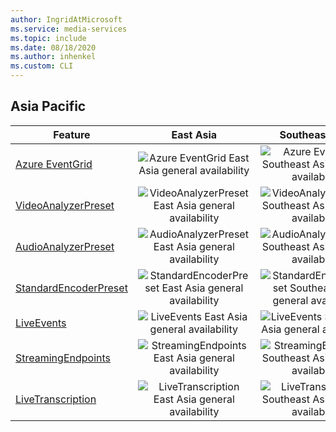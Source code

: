 ```yaml
---
author: IngridAtMicrosoft
ms.service: media-services 
ms.topic: include
ms.date: 08/18/2020
ms.author: inhenkel
ms.custom: CLI
---
```


<!--Feature availability in region-->
## Asia Pacific

| Feature| East Asia | Southeast Asia |
| --- | :---: | :---: |
| [Azure EventGrid](../monitoring/reacting-to-media-services-events.md) | ![Azure EventGrid East Asia general availability](../media/azure-clouds-regions/ga.svg) | ![Azure EventGrid Southeast Asia general availability](../media/azure-clouds-regions/ga.svg) |
| [VideoAnalyzerPreset](../analyze-video-audio-files-concept.md) | ![ VideoAnalyzerPreset East Asia general availability](../media/azure-clouds-regions/ga.svg) | ![VideoAnalyzerPreset Southeast Asia general availability](../media/azure-clouds-regions/ga.svg) |
| [AudioAnalyzerPreset](../analyze-video-audio-files-concept.md) | ![AudioAnalyzerPreset East Asia general availability](../media/azure-clouds-regions/ga.svg) | ![ AudioAnalyzerPreset Southeast Asia general availability](../media/azure-clouds-regions/ga.svg) |
| [StandardEncoderPreset](../encode-concept.md) | ![StandardEncoderPreset East Asia general availability](../media/azure-clouds-regions/ga.svg) | ![ StandardEncoderPreset Southeast Asia general availability](../media/azure-clouds-regions/ga.svg) |
| [LiveEvents](../stream-live-streaming-concept.md) | ![LiveEvents  East Asia general availability](../media/azure-clouds-regions/ga.svg) | ![LiveEvents Southeast Asia general availability](../media/azure-clouds-regions/ga.svg) |
| [StreamingEndpoints](../streaming-endpoint-concept.md) | ![StreamingEndpoints East Asia general availability](../media/azure-clouds-regions/ga.svg) | ![StreamingEndpoints Southeast Asia general availability](../media/azure-clouds-regions/ga.svg) |
| [LiveTranscription](../live-event-live-transcription-how-to.md) | ![LiveTranscription East Asia general availability](../media/azure-clouds-regions/ga.svg) | ![LiveTranscription Southeast Asia general availability](../media/azure-clouds-regions/ga.svg) |
